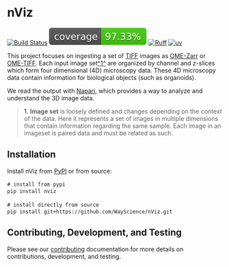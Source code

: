 # nViz

[![Build Status](https://github.com/WayScience/nViz/actions/workflows/run-tests.yml/badge.svg?branch=main)](https://github.com/WayScience/nViz/actions/workflows/run-tests.yml?query=branch%3Amain)
![Coverage Status](https://raw.githubusercontent.com/WayScience/nViz/main/docs/src/_static/coverage-badge.svg)
[![Ruff](https://img.shields.io/endpoint?url=https://raw.githubusercontent.com/astral-sh/ruff/main/assets/badge/v2.json)](https://github.com/astral-sh/ruff)
[![uv](https://img.shields.io/endpoint?url=https://raw.githubusercontent.com/astral-sh/uv/main/assets/badge/v0.json)](https://github.com/astral-sh/uv)

This project focuses on ingesting a set of [TIFF](https://en.wikipedia.org/wiki/TIFF) images as [OME-Zarr](https://pmc.ncbi.nlm.nih.gov/articles/PMC9980008/) or [OME-TIFF](https://genomebiology.biomedcentral.com/articles/10.1186/gb-2005-6-5-r47).
Each input image set[^1^](#image_set_ref) are organized by channel and z-slices which form four dimensional (4D) microscopy data.
These 4D microscopy data contain information for biological objects (such as organoids).

We read the output with [Napari](https://napari.org/dev/index.html), which provides a way to analyze and understand the 3D image data.

> <a name="image_set_ref">1.</a> __Image set__ is loosely defined and changes depending on the context of the data.
> Here it represents a set of images in multiple dimensions that contain information regarding the same sample.
> Each image in an imageset is paired data and must be related as such.

## Installation

Install nViz from [PyPI](https://pypi.org/project/nViz/) or from source:

```shell
# install from pypi
pip install nviz

# install directly from source
pip install git+https://github.com/WayScience/nViz.git
```

## Contributing, Development, and Testing

Please see our [contributing](https://WayScience.github.io/coSMicQC/main/contributing) documentation for more details on contributions, development, and testing.
